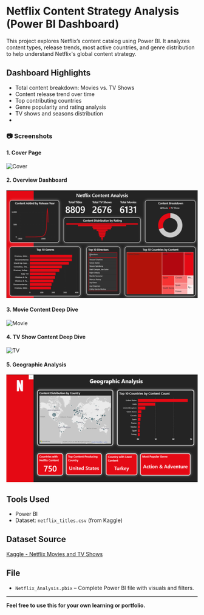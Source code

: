 # Netflix Content Strategy Analysis (Power BI Dashboard)

This project explores Netflix’s content catalog using Power BI. It analyzes content types, release trends, most active countries, and genre distribution to help understand Netflix's global content strategy.

## Dashboard Highlights
- Total content breakdown: Movies vs. TV Shows
- Content release trend over time
- Top contributing countries
- Genre popularity and rating analysis
- TV shows and seasons distribution
- 
### 📷 Screenshots

#### 1. Cover Page  
![Cover](screenshots/01_cover_page.png)

#### 2. Overview Dashboard  
![Overview](screenshots/02_overview_dashboard.png)

#### 3. Movie Content Deep Dive  
![Movie](screenshots/03_movie_deep_dive.png)

#### 4. TV Show Content Deep Dive  
![TV](screenshots/04_tv_show_analysis.png)

#### 5. Geographic Analysis  
![Geo](screenshots/05_geographic_analysis.png)

## Tools Used
- Power BI
- Dataset: `netflix_titles.csv` (from Kaggle)
  
## Dataset Source
[Kaggle - Netflix Movies and TV Shows](https://www.kaggle.com/datasets/shivamb/netflix-shows)

## File
- `Netflix_Analysis.pbix` – Complete Power BI file with visuals and filters.

---

**Feel free to use this for your own learning or portfolio.**
